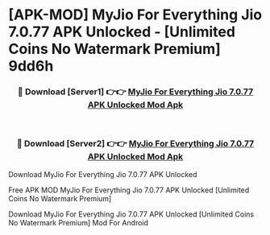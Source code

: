 # [APK-MOD] MyJio  For Everything Jio 7.0.77 APK Unlocked - [Unlimited Coins No Watermark Premium] 9dd6h



<div align="center">
<h3>🔴 Download [Server1] 👉👉 <a href="https://momento.my/?title=MyJio__For_Everything_Jio_7.0.77_APK_Unlocked">MyJio  For Everything Jio 7.0.77 APK Unlocked Mod Apk</a></h3><br>

<h3>🔴 Download [Server2] 👉👉 <a href="https://momento.my/?title=MyJio__For_Everything_Jio_7.0.77_APK_Unlocked">MyJio  For Everything Jio 7.0.77 APK Unlocked Mod Apk</a></h3>
</div>



Download MyJio  For Everything Jio 7.0.77 APK Unlocked 

Free APK MOD MyJio  For Everything Jio 7.0.77 APK Unlocked [Unlimited Coins No Watermark Premium]

Download MyJio  For Everything Jio 7.0.77 APK Unlocked [Unlimited Coins No Watermark Premium] Mod For Android
